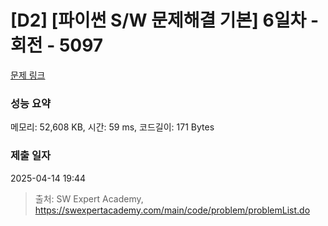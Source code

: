 # [D2] [파이썬 S/W 문제해결 기본] 6일차 - 회전 - 5097 

[문제 링크](https://swexpertacademy.com/main/code/problem/problemDetail.do?contestProbId=AWTVjgHKbn8DFAVT) 

### 성능 요약

메모리: 52,608 KB, 시간: 59 ms, 코드길이: 171 Bytes

### 제출 일자

2025-04-14 19:44



> 출처: SW Expert Academy, https://swexpertacademy.com/main/code/problem/problemList.do